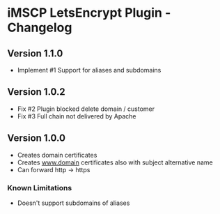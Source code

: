 # iMSCP LetsEncrypt Plugin - Changelog

## Version 1.1.0

* Implement #1 Support for aliases and subdomains

## Version 1.0.2

* Fix #2 Plugin blocked delete domain / customer
* Fix #3 Full chain not delivered by Apache

## Version 1.0.0

* Creates domain certificates
* Creates www.domain certificates also with subject alternative name 
* Can forward http -> https

### Known Limitations

* Doesn't support subdomains of aliases
